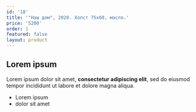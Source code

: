 ```yaml
---
id: '18'
title: '"Наш дом", 2020. Холст 75х60, масло.'
price: '5200'
order: 1
featured: false
layout: product
---
```

## Lorem ipsum

Lorem ipsum dolor sit amet, **consectetur adipiscing elit**, sed do eiusmod tempor incididunt ut labore et dolore magna aliqua.

- Lorem ipsum
- dolor sit amet